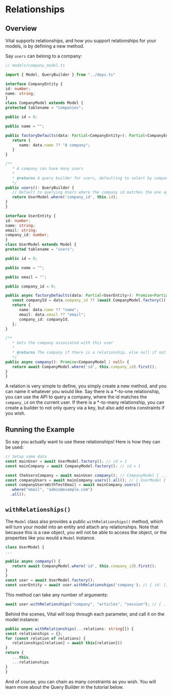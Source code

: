 # Relationships

## Overview

Vital supports relationships, and how you support relationships for your models,
is by defining a new method.

Say `users` can belong to a company:

```ts
// models/company_model.ts

import { Model, QueryBuilder } from "../deps.ts"

interface CompanyEntity {
id: number;
name: string;
}
class CompanyModel extends Model {
protected tablename = "companies";

public id = 0;

public name = "";

public factoryDefaults(data: Partial<CompanyEntity>): Partial<CompanyEntity> {
   return {
      name: data.name ?? "A company";
   }
}

/**
   * A company can have many users
   * 
   * @returns A query builder for users, defaulting to select by company id
   */
public users(): QueryBuilder {
   // Default to querying Users where the company id matches the one against the current model
   return UserModel.where('company_id', this.id);
} 
}

interface UserEntity {
id: number;
name: string;
email: string;
company_id: number;
}
class UserModel extends Model {
protected tablename = "users";

public id = 0;

public name = "";

public email = "";

public company_id = 0;

public async factoryDefaults(data: Partial<UserEntity>): Promise<Partial<UserEntity>> {
   const companyId = data.company_id ?? (await CompanyModel.factory()).id;
   return {
      name: data.name ?? "name";
      email: data.email ?? "email";
      company_id: companyId,
   };
}

/**
   * Gets the company associated with this user
   * 
   * @returns The company if there is a relationship, else null if not
   */
public async company(): Promise<CompanyModel | null> {
   return await CompanyModel.where('id', this.company_id).first();
}
}
```

A relation is very simple to define, you simply create a new method, and you can
name it whatever you would like. Say there is a *-to-one relationship, you can
use the API to query a company, where the id matches the `company_id` on the
current user. If there is a *-to-many relationship, you can create a builder to
not only query via a key, but also add extra constraints if you wish.

## Running the Example

So say you actually want to use these relationships! Here is how they can be
used:

```ts
// Setup some data
const mainUser = await UserModel.factory(); // id = 1
const mainCompany = await CompanyModel.factory(); // id = 1

const theUsersCompany = await mainUser.company(); // CompanyModel { ... }
const companyUsers = await mainCompany.users().all(); // [ UserModel { ... } ]
const companyUsersWithTestEmail = await mainCompany.users()
  .where("email", "admin@example.com")
  .all();
```

## `withRelationships()`

The `Model` class also provides a public `withRelationships()` method, which
will turn your model into an entity and attach any relationships. Note that
because this is a raw object, you will not be able to access the object, or the
properties like you would a `Model` instance.

```ts
class UserModel {
...

public async company() {
   return await CompanyModel.where('id', this.company_id).first();
}
}
const user = await UserModel.factory();
const userEntity = await user.withRelationships('company'); // { id: 1, ..., company: { id: 1, ... } }
```

This method can take any number of arguments:

```ts
await user.withRelationships("company", "articles", "session"); // { ..., company: ..., session: ..., ... }
```

Behind the scenes, Vital will loop through each parameter, and call it on the
model instance:

```ts
public async withRelationships(...relations: string[]) {
const relationships = {};
for (const relation of relations) {
   relationships[relation] = await this[relation]()
}
return {
   ...this,
   ...relationships
}
}
```

And of course, you can chain as many constraints as you wish. You will learn
more about the Query Builder in the tutorial below.
